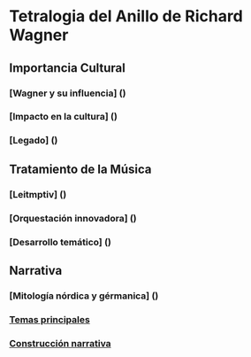 # Tetralogia del Anillo de Richard Wagner

## Importancia Cultural

### [Wagner y su influencia] ()

### [Impacto en la cultura] ()

### [Legado] ()

## Tratamiento de la Música

### [Leitmptiv] ()

### [Orquestación innovadora] ()

### [Desarrollo temático] ()

## Narrativa

### [Mitología nórdica y gérmanica] ()

### [Temas principales]()

### [Construcción narrativa](https://github.com/Marcosalu/Tetralogia.github.io/blob/html/Construcci%C3%B3n%20narrativa.md)



